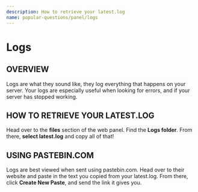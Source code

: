 ```yaml
---
description: How to retrieve your latest.log
name: popular-questions/panel/logs
---
```


# Logs

## OVERVIEW

Logs are what they sound like, they log everything that happens on your server. Your logs are especially useful when looking for errors, and if your server has stopped working.

## HOW TO RETRIEVE YOUR LATEST.LOG

Head over to the **files** section of the web panel. Find the **Logs folder**. From there, **select latest.log** and copy all of that!

## USING PASTEBIN.COM

Logs are best viewed when sent using pastebin.com. Head over to their website and paste in the text you copied from your latest.log. From there, click **Create New Paste**, and send the link it gives you.
